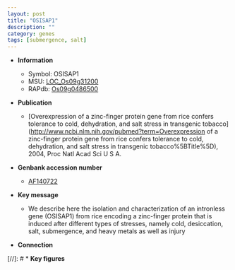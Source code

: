 ```yaml
---
layout: post
title: "OSISAP1"
description: ""
category: genes
tags: [submergence, salt]
---
```


* **Information**  
    + Symbol: OSISAP1  
    + MSU: [LOC_Os09g31200](http://rice.uga.edu/cgi-bin/ORF_infopage.cgi?orf=LOC_Os09g31200)  
    + RAPdb: [Os09g0486500](http://rapdb.dna.affrc.go.jp/viewer/gbrowse_details/irgsp1?name=Os09g0486500)  

* **Publication**  
    + [Overexpression of a zinc-finger protein gene from rice confers tolerance to cold, dehydration, and salt stress in transgenic tobacco](http://www.ncbi.nlm.nih.gov/pubmed?term=Overexpression of a zinc-finger protein gene from rice confers tolerance to cold, dehydration, and salt stress in transgenic tobacco%5BTitle%5D), 2004, Proc Natl Acad Sci U S A.

* **Genbank accession number**  
    + [AF140722](http://www.ncbi.nlm.nih.gov/nuccore/AF140722)

* **Key message**  
    + We describe here the isolation and characterization of an intronless gene (OSISAP1) from rice encoding a zinc-finger protein that is induced after different types of stresses, namely cold, desiccation, salt, submergence, and heavy metals as well as injury

* **Connection**  

[//]: # * **Key figures**  


